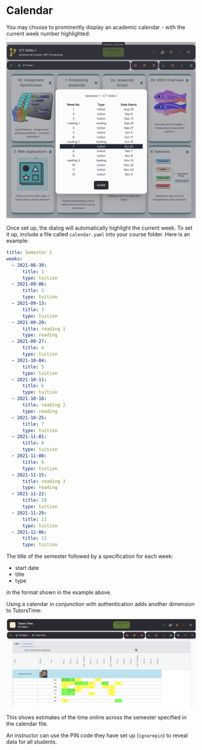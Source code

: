 # Calendar

You may choose to prominently display an academic calendar - with the current week number highlighted:

![](img/12.png)

Once set up, the dialog will automatically highlight the current week. To set it up, include a file called `calendar.yaml` into your course folder. Here is an example:

~~~yaml
title: Semester 1
weeks:
  - 2021-08-30:
      title: 1
      type: tuition
  - 2021-09-06:
      title: 2
      type: tuition
  - 2021-09-13:
      title: 3
      type: tuition
  - 2021-09-20:
      title: reading 1
      type: reading
  - 2021-09-27:
      title: 4
      type: tuition
  - 2021-10-04:
      title: 5
      type: tuition
  - 2021-10-11:
      title: 6
      type: tuition
  - 2021-10-18:
      title: reading 2
      type: reading
  - 2021-10-25:
      title: 7
      type: tuition
  - 2021-11-01:
      title: 8
      type: tuition
  - 2021-11-08:
      title: 9
      type: tuition
  - 2021-11-15:
      title: reading 3
      type: reading
  - 2021-11-22:
      title: 10
      type: tuition
  - 2021-11-29:
      title: 11
      type: tuition
  - 2021-12-06:
      title: 12
      type: tuition
~~~

The title of the semester followed by a specification for each week:

- start date
- title
- type

in the format shown in the example above.

Using a calendar in conjunction with authentication adds another dimension to TutorsTime:

![](img/13.png)

This shows estimates of the time online across the semester specified in the calendar file.

An instructor can use the PIN code they have set up (`ignorepin`) to reveal data for all students.
